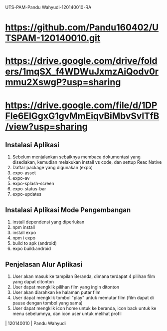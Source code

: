 UTS-PAM-Pandu Wahyudi-120140010-RA

# https://github.com/Pandu160402/UTSPAM-120140010.git

# https://drive.google.com/drive/folders/1mqSX_f4WDWuJxmzAiQodv0rmmu2XswgP?usp=sharing

# https://drive.google.com/file/d/1DPFle6ElGgxG1gvMmEiqvBiMbvSvlTfB/view?usp=sharing

## Instalasi Aplikasi
1. Sebelum menjalankan sebaiknya membaca dokumentasi yang disediakan, kemudian melakukan install vs code, dan settup Reac Native
2. Daftar package yang digunakan (expo)
3. expo-asset
4. expo-av
5. expo-splash-screen
6. expo-status-bar
7. expo-updates

## Instalasi Aplikasi Mode Pengembangan
1. install dependensi yang diperlukan
2. npm install
3. install expo
4. npm i expo
5. build to apk (android)
6. expo build:android

## Penjelasan Alur Aplikasi
1. User akan masuk ke tampilan Beranda, dimana terdapat 4 pilihan film yang dapat ditonton
2. User dapat mengklik pilihan film yang ingin ditonton
3. User akan diarahkan ke halaman putar film
4. User dapat mengklik tombol "play" untuk memutar film (film dapat di pause dengan tombol yang sama)
5. User dapat mengklik icon home untuk ke beranda, icon back untuk ke menu sebelumnya, dan icon user untuk melihat profil


| 120140010 | Pandu Wahyudi

